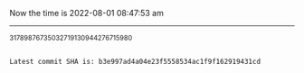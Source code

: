 Now the time is 2022-08-01 08:47:53 am

---

<small>31789876735032719130944276715980</small>

```txt

Latest commit SHA is: b3e997ad4a04e23f5558534ac1f9f162919431cd
```
